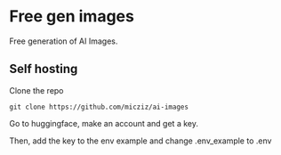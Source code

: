 # Free gen images

Free generation of AI Images.

## Self hosting

Clone the repo

```shell
git clone https://github.com/micziz/ai-images
```

Go to huggingface, make an account and get a key.

Then, add the key to the env example and change .env_example to .env
